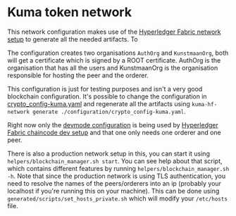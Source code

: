 # Kuma token network

This network configuration makes use of the [Hyperledger Fabric network setup](https://github.com/Kunstmaan/hyperledger-fabric-network-setup) to generate all the needed artifacts. To 

The configuration creates two organisations `AuthOrg` and `KunstmaanOrg`, both will get a certificate which is signed by a ROOT certificate. AuthOrg is the organisation that has all the users and KunstmaanOrg is the organisation responsible for hosting the peer and the orderer. 

This configuration is just for testing purposes and isn't a very good blockchain configuration. It's possible to change the configuration in [crypto_config-kuma.yaml](./configuration/crypto_config-kuma.yaml) and regenerate all the artifacts using `kuma-hf-network generate ./configuration/crypto_config-kuma.yaml`. 

Right now only the [devmode configuration](./generated/devmode) is being used by [Hyperledger Fabric chaincode dev setup](https://github.com/Kunstmaan/hyperledger-fabric-chaincode-dev-setup) and that one only needs one orderer and one peer.


There is also a production network setup in this, you can start it using `helpers/blockchain_manager.sh start`. You can see help about that script, which contains different features by running `helpers/blockchain_manager.sh -h`. Note that since the production network is using TLS authentication, you need to resolve the names of the peers/orderers into an ip (probably your localhost if you're running this on your machine). This can be done using `generated/scripts/set_hosts_private.sh` which will modify your `/etc/hosts` file.

